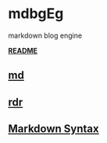 # mdbgEg

markdown blog engine

**[README](README.html)**

##	[md](md/README.html)

##	[rdr](rdr/README.html)

##	[Markdown Syntax](ext/README.html)

